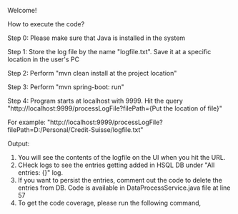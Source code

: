 Welcome!

How to execute the code?

Step 0: Please make sure that Java is installed in the system

Step 1: Store the log file by the name "logfile.txt". Save it at a specific location in the user's PC

Step 2: Perform "mvn clean install at the project location"

Step 3: Perform "mvn spring-boot: run"

Step 4: Program starts at localhost with 9999. Hit the query
"http://localhost:9999/processLogFile?filePath={Put the location of file}"

For example:
"http://localhost:9999/processLogFile?filePath=D:/Personal/Credit-Suisse/logfile.txt"

Output:
1. You will see the contents of the logfile on the UI when you hit the URL.
2. CHeck logs to see the entries getting added in HSQL DB under "All entries: {}" log.
3. If you want to persist the entries, comment out the code to delete the entries from DB.
Code is available in DataProcessService.java file at line 57
4. To get the code coverage, please run the following command,

